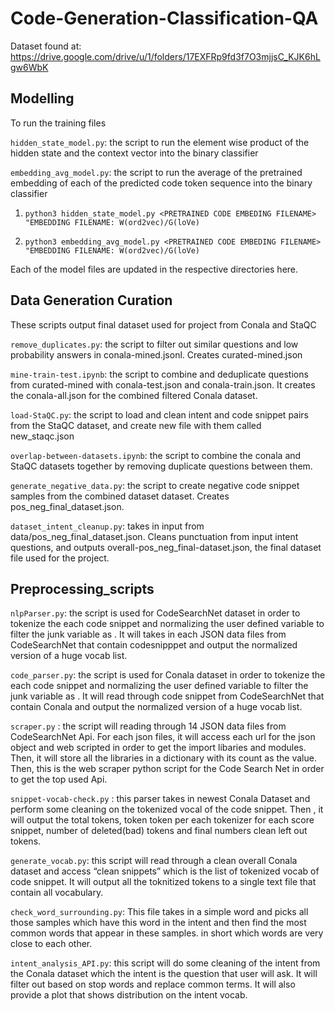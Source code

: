 # Code-Generation-Classification-QA

Dataset found at: https://drive.google.com/drive/u/1/folders/17EXFRp9fd3f7O3mjjsC_KJK6hLgw6WbK


## Modelling

To run the training files 

`hidden_state_model.py`: the script to run the element wise product of the hidden state and the context vector into the binary classifier

`embedding_avg_model.py`: the script to run the average of the pretrained embedding of each of the predicted code token sequence into the binary classifier

1. ```python3 hidden_state_model.py <PRETRAINED CODE EMBEDING FILENAME> "EMBEDDING FILENAME: W(ord2vec)/G(loVe)```


2. ```python3 embedding_avg_model.py <PRETRAINED CODE EMBEDING FILENAME> "EMBEDDING FILENAME: W(ord2vec)/G(loVe)```

Each of the model files are updated in the respective directories here.


## Data Generation Curation

These scripts output final dataset used for project from Conala and StaQC 

`remove_duplicates.py`: the script to filter out similar questions and low probability answers in conala-mined.jsonl. Creates curated-mined.json

`mine-train-test.ipynb`: the script to combine and deduplicate questions from curated-mined with conala-test.json and conala-train.json. It creates the conala-all.json for the combined filtered Conala dataset.

`load-StaQC.py`: the script to load and clean intent and code snippet pairs from the StaQC dataset, and create new file with them called new_staqc.json 

`overlap-between-datasets.ipynb`: the script to combine the conala and StaQC datasets together by removing duplicate questions between them.

`generate_negative_data.py`: the script to create negative code snippet samples from the combined dataset dataset. Creates pos_neg_final_dataset.json.

`dataset_intent_cleanup.py`: takes in input from data/pos_neg_final_dataset.json. Cleans punctuation from input intent questions, and outputs overall-pos_neg_final-dataset.json, the final dataset file used for the project.

## Preprocessing_scripts

`nlpParser.py`: the script is used for CodeSearchNet dataset in order to tokenize the each code snippet and normalizing the user defined variable to filter the junk variable as <varname>. It will takes in each JSON data files from CodeSearchNet that contain codesnipppet and output the normalized version of a huge vocab list.

`code_parser.py`:  the script is used for Conala dataset in order to tokenize the each code snippet and normalizing the user defined variable to filter the junk variable as <varname>. It will read through code snippet from CodeSearchNet that contain Conala and output the normalized version of a huge vocab list.

`scraper.py` : the script will reading through 14 JSON data files from CodeSearchNet Api. For each json files, it will access each url for the json object and web scripted in order to get the import libaries and modules. Then, it will store all the libraries in a dictionary with its count as the value. Then, this is the web scraper python script for the Code Search Net in order to get the top used Api.

`snippet-vocab-check.py` : this parser takes in newest Conala Dataset and perform some cleaning on the tokenized vocal of the code snippet. Then , it will output the total tokens, token token per each tokenizer for each score snippet, number of deleted(bad) tokens and final numbers clean left out tokens.

`generate_vocab.py`: this script will read through a clean overall Conala dataset and access “clean snippets” which is the list of tokenized vocab of code snippet. It will output all the toknitized tokens to a single text file that contain all vocabulary.

`check_word_surrounding.py`: This file takes in a simple word and picks all those samples which have this word in the intent and then find the most common words that appear in these samples. in short which words are very close to each other.

`intent_analysis_API.py`: this script will do some cleaning of the intent from the Conala dataset which the intent is the question that user will ask. It will filter out based on stop words and replace common terms. It will also  provide a plot that shows distribution on the intent vocab.
